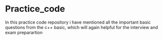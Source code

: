 # Practice_code
In this practice code repository i have mentioned all the important basic questions from the c++ basic, which will again helpful for the interview and exam preparartion

